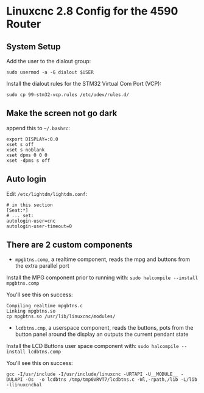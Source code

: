# Linuxcnc 2.8 Config for the 4590 Router

## System Setup

Add the user to the dialout group:

```
sudo usermod -a -G dialout $USER
```

Install the dialout rules for the STM32 Virtual Com Port (VCP):

```
sudo cp 99-stm32-vcp.rules /etc/udev/rules.d/
```

## Make the screen not go dark

append this to `~/.bashrc`:

```
export DISPLAY=:0.0
xset s off
xset s noblank
xset dpms 0 0 0
xset -dpms s off
```

## Auto login

Edit `/etc/lightdm/lightdm.conf`:

```
# in this section
[Seat:*]
# ... set:
autologin-user=cnc
autologin-user-timeout=0
```



## There are 2 custom components

- `mpgbtns.comp`, a realtime component, reads the mpg and buttons from the extra parallel port

Install the MPG component prior to running with: `sudo halcompile --install mpgbtns.comp`

You'll see this on success:

```
Compiling realtime mpgbtns.c
Linking mpgbtns.so
cp mpgbtns.so /usr/lib/linuxcnc/modules/
```

- `lcdbtns.cmp`, a userspace component, reads the buttons, pots from the button panel around the display an outputs the current pendant state


Install the LCD Buttons user space component with: `sudo halcompile --install lcdbtns.comp`

You'll see this on success:

```
gcc -I/usr/include -I/usr/include/linuxcnc -URTAPI -U__MODULE__ -DULAPI -Os  -o lcdbtns /tmp/tmp0VRVT7/lcdbtns.c -Wl,-rpath,/lib -L/lib -llinuxcnchal
```
